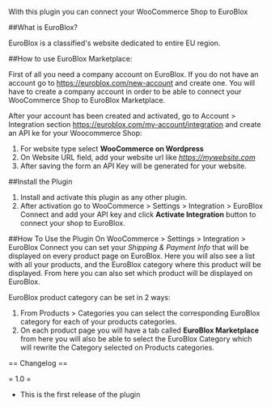 With this plugin you can connect your WooCommerce Shop to EuroBlox

##What is EuroBlox?

EuroBlox is a classified's website dedicated to entire EU region.

##How to use EuroBlox Marketplace:

First of all you need a company account on EuroBlox. If you do not have an account go to https://euroblox.com/new-account and create one. You will have to create a company account in order to be able to connect your WooCommerce Shop to EuroBlox Marketplace.

After your account has been created and activated, go to Account > Integration section https://euroblox.com/my-account/integration and create an API ke for your Woocommerce Shop:

1. For website type select **WooCommerce on Wordpress**
2. On Website URL field, add your website url like *https://mywebsite.com*
3. After saving the form an API Key will be generated for your website.

##Install the Plugin

1. Install and activate this plugin as any other plugin.
2. After activation go to WooCommerce > Settings > Integration > EuroBlox Connect and add your API key and click **Activate Integration** button to connect your shop to EuroBlox.

##How To Use the Plugin
On WooCommerce > Settings > Integration > EuroBlox Connect you can set your *Shipping & Payment Info* that will be displayed on every product page on EuroBlox. Here you will also see a list with all your products, and the EuroBlox category where this product will be displayed. From here you can also set which product will be displayed on EuroBlox.

EuroBlox product category can be set in 2 ways:

1. From Products > Categories you can select the corresponding EuroBlox category for each of your products categories.
2. On each product page you will have a tab called **EuroBlox Marketplace**
from here you will also be able to select the EuroBlox Category which will rewrite the Category selected on Products categories.

== Changelog ==

= 1.0 =
* This is the first release of the plugin

